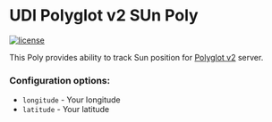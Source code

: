 # UDI Polyglot v2 SUn Poly

[![license](https://img.shields.io/github/license/mashape/apistatus.svg)](https://github.com/exking/udi-sun-poly/blob/master/LICENSE)

This Poly provides ability to track Sun position for [Polyglot v2](https://github.com/UniversalDevicesInc/polyglot-v2) server.

### Configuration options:
  - `longitude` - Your longitude
  - `latitude` - Your latitude
